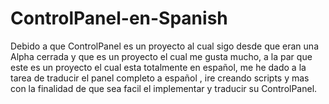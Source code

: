 # ControlPanel-en-Spanish
Debido a que ControlPanel es un proyecto al cual sigo desde que eran una Alpha cerrada y que es un proyecto el cual me gusta mucho, a la par que este es un proyecto el cual esta totalmente en español, me he dado a la tarea de traducir el panel completo a español , ire creando scripts y mas con la finalidad de que sea facil el implementar y traducir su ControlPanel.

